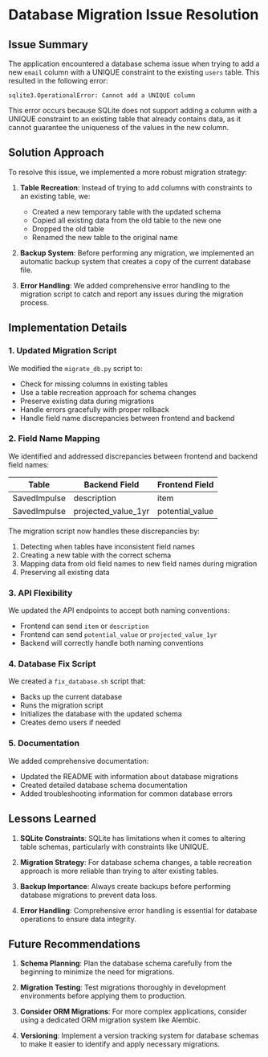 # Database Migration Issue Resolution

## Issue Summary

The application encountered a database schema issue when trying to add a new `email` column with a UNIQUE constraint to the existing `users` table. This resulted in the following error:

```
sqlite3.OperationalError: Cannot add a UNIQUE column
```

This error occurs because SQLite does not support adding a column with a UNIQUE constraint to an existing table that already contains data, as it cannot guarantee the uniqueness of the values in the new column.

## Solution Approach

To resolve this issue, we implemented a more robust migration strategy:

1. **Table Recreation**: Instead of trying to add columns with constraints to an existing table, we:
   - Created a new temporary table with the updated schema
   - Copied all existing data from the old table to the new one
   - Dropped the old table
   - Renamed the new table to the original name

2. **Backup System**: Before performing any migration, we implemented an automatic backup system that creates a copy of the current database file.

3. **Error Handling**: We added comprehensive error handling to the migration script to catch and report any issues during the migration process.

## Implementation Details

### 1. Updated Migration Script

We modified the `migrate_db.py` script to:
- Check for missing columns in existing tables
- Use a table recreation approach for schema changes
- Preserve existing data during migrations
- Handle errors gracefully with proper rollback
- Handle field name discrepancies between frontend and backend

### 2. Field Name Mapping

We identified and addressed discrepancies between frontend and backend field names:

| Table | Backend Field | Frontend Field |
|-------|--------------|----------------|
| SavedImpulse | description | item |
| SavedImpulse | projected_value_1yr | potential_value |

The migration script now handles these discrepancies by:
1. Detecting when tables have inconsistent field names
2. Creating a new table with the correct schema
3. Mapping data from old field names to new field names during migration
4. Preserving all existing data

### 3. API Flexibility

We updated the API endpoints to accept both naming conventions:
- Frontend can send `item` or `description`
- Frontend can send `potential_value` or `projected_value_1yr`
- Backend will correctly handle both naming conventions

### 4. Database Fix Script

We created a `fix_database.sh` script that:
- Backs up the current database
- Runs the migration script
- Initializes the database with the updated schema
- Creates demo users if needed

### 5. Documentation

We added comprehensive documentation:
- Updated the README with information about database migrations
- Created detailed database schema documentation
- Added troubleshooting information for common database errors

## Lessons Learned

1. **SQLite Constraints**: SQLite has limitations when it comes to altering table schemas, particularly with constraints like UNIQUE.

2. **Migration Strategy**: For database schema changes, a table recreation approach is more reliable than trying to alter existing tables.

3. **Backup Importance**: Always create backups before performing database migrations to prevent data loss.

4. **Error Handling**: Comprehensive error handling is essential for database operations to ensure data integrity.

## Future Recommendations

1. **Schema Planning**: Plan the database schema carefully from the beginning to minimize the need for migrations.

2. **Migration Testing**: Test migrations thoroughly in development environments before applying them to production.

3. **Consider ORM Migrations**: For more complex applications, consider using a dedicated ORM migration system like Alembic.

4. **Versioning**: Implement a version tracking system for database schemas to make it easier to identify and apply necessary migrations. 